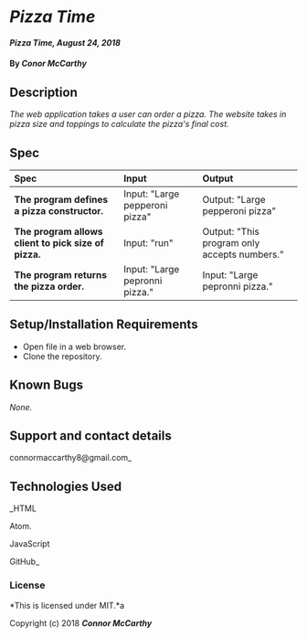 # _Pizza Time_

#### _Pizza Time, August 24, 2018_

#### By _**Conor McCarthy**_

## Description

_The web application takes a user can order a pizza. The website takes in pizza size and toppings to calculate the pizza's final cost._

## Spec

| Spec | Input | Output |
| :-------------     | :------------- | :------------- |
| **The program defines a pizza constructor.** | Input: "Large pepperoni pizza" | Output: "Large pepperoni pizza" |
| **The program allows client to pick size of pizza.** | Input: "run" | Output: "This program only accepts numbers." |
|**The program returns the pizza order.**|Input: "Large pepronni pizza."|Input: "Large pepronni pizza."|



## Setup/Installation Requirements

* Open file in a web browser.
* Clone the repository.

## Known Bugs

_None._

## Support and contact details

connormaccarthy8@gmail.com_

## Technologies Used

_HTML

Atom.

JavaScript

GitHub_

### License

*This is licensed under MIT.*a

Copyright (c) 2018 **_Connor McCarthy_**
